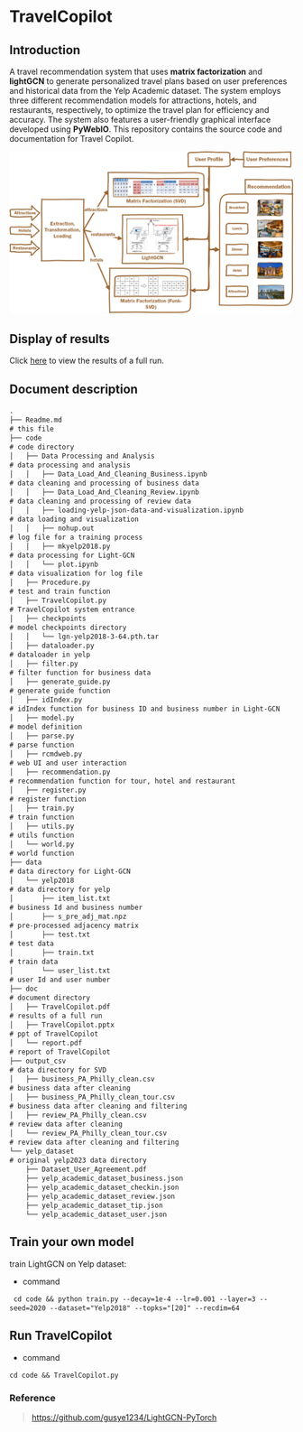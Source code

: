 # TravelCopilot

## Introduction

A travel recommendation system that uses **matrix factorization** and **lightGCN** to generate personalized travel plans based on user preferences and historical data from the Yelp Academic dataset. The system employs three different recommendation models for attractions, hotels, and restaurants, respectively, to optimize the travel plan for efficiency and accuracy. The system also features a user-friendly graphical interface developed using **PyWebIO**. This repository contains the source code and documentation for Travel Copilot. 

![model](doc/model%20structure.png)

## Display of results

Click  [here](doc/TravelCopilot.pdf)  to view the results of a full run.

## Document description

```
.
├── Readme.md															
# this file 
├── code																	
# code directory
│   ├── Data Processing and Analysis										
# data processing and analysis
│   │   ├── Data_Load_And_Cleaning_Business.ipynb						
# data cleaning and processing of business data
│   │   ├── Data_Load_And_Cleaning_Review.ipynb							
# data cleaning and processing of review data
│   │   ├── loading-yelp-json-data-and-visualization.ipynb				
# data loading and visualization
│   │   ├── nohup.out													
# log file for a training process
│   │   ├── mkyelp2018.py												
# data processing for Light-GCN												
│   │   └── plot.ipynb													
# data visualization for log file
│   ├── Procedure.py														
# test and train function
│   ├── TravelCopilot.py													
# TravelCopilot system entrance
│   ├── checkpoints														
# model checkpoints directory
│   │   └── lgn-yelp2018-3-64.pth.tar									
│   ├── dataloader.py														
# dataloader in yelp		
│   ├── filter.py															
# filter function for business data
│   ├── generate_guide.py													
# generate guide function
│   ├── idIndex.py															
# idIndex function for business ID and business number in Light-GCN
│   ├── model.py															
# model definition
│   ├── parse.py															
# parse function 
│   ├── rcmdweb.py															
# web UI and user interaction
│   ├── recommendation.py													
# recommendation function for tour, hotel and restaurant
│   ├── register.py															
# register function 
│   ├── train.py															
# train function
│   ├── utils.py															
# utils function
│   └── world.py															
# world function 
├── data																
# data directory for Light-GCN	
│   └── yelp2018															
# data directory for yelp
│       ├── item_list.txt													
# business Id and business number
│       ├── s_pre_adj_mat.npz												
# pre-processed adjacency matrix
│       ├── test.txt														
# test data
│       ├── train.txt														
# train data
│       └── user_list.txt													
# user Id and user number				
├── doc																	
# document directory
│   ├── TravelCopilot.pdf												
# results of a full run
│   ├── TravelCopilot.pptx													
# ppt of TravelCopilot				
│   └── report.pdf															
# report of TravelCopilot		
├── output_csv															
# data directory for SVD		
│   ├── business_PA_Philly_clean.csv										
# business data after cleaning	
│   ├── business_PA_Philly_clean_tour.csv									
# business data after cleaning and filtering	
│   ├── review_PA_Philly_clean.csv											
# review data after cleaning
│   └── review_PA_Philly_clean_tour.csv										
# review data after cleaning and filtering
└── yelp_dataset														
# original yelp2023 data directory
    ├── Dataset_User_Agreement.pdf										    
    ├── yelp_academic_dataset_business.json	
    ├── yelp_academic_dataset_checkin.json	
    ├── yelp_academic_dataset_review.json	
    ├── yelp_academic_dataset_tip.json	
    └── yelp_academic_dataset_user.json	
```

## Train your own model

train LightGCN on Yelp dataset:

- command

```shell
 cd code && python train.py --decay=1e-4 --lr=0.001 --layer=3 --seed=2020 --dataset="Yelp2018" --topks="[20]" --recdim=64
```

## Run TravelCopilot

- command

```shell
cd code && TravelCopilot.py	
```

### Reference

>  https://github.com/gusye1234/LightGCN-PyTorch
